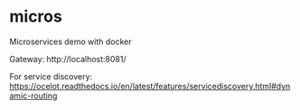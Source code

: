 # micros

Microservices demo with docker

Gateway: http://localhost:8081/

For service discovery: https://ocelot.readthedocs.io/en/latest/features/servicediscovery.html#dynamic-routing